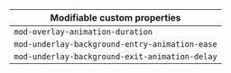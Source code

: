 | Modifiable custom properties                   |
| ---------------------------------------------- |
| `mod-overlay-animation-duration`               |
| `mod-underlay-background-entry-animation-ease` |
| `mod-underlay-background-exit-animation-delay` |
